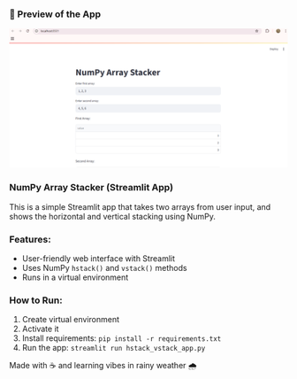 
### 📸 Preview of the App
![App Screenshot](screenshot1.png)


### NumPy Array Stacker (Streamlit App)

This is a simple Streamlit app that takes two arrays from user input,
and shows the horizontal and vertical stacking using NumPy.

### Features:
- User-friendly web interface with Streamlit
- Uses NumPy `hstack()` and `vstack()` methods
- Runs in a virtual environment

### How to Run:
1. Create virtual environment  
2. Activate it  
3. Install requirements: `pip install -r requirements.txt`  
4. Run the app: `streamlit run hstack_vstack_app.py`

Made with ☕ and learning vibes in rainy weather 🌧️
